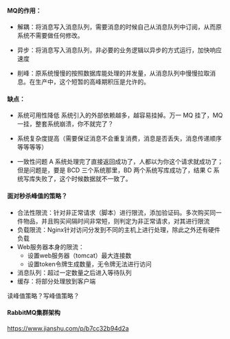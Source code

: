 #### MQ的作用：

- 解耦：将消息写入消息队列，需要消息的时候自己从消息队列中订阅，从而原系统不需要做任何修改。

- 异步：将消息写入消息队列，非必要的业务逻辑以异步的方式运行，加快响应速度

- 削峰：原系统慢慢的按照数据库能处理的并发量，从消息队列中慢慢拉取消息。在生产中，这个短暂的高峰期积压是允许的。

#### 缺点：

- 系统可用性降低
  系统引入的外部依赖越多，越容易挂掉。万一 MQ 挂了，MQ 一挂，整套系统崩溃，你不就完了？

- 系统复杂度提高（需要保证消息不会重复消费，消息是否丢失，消息传递顺序等等等等）

- 一致性问题
  A 系统处理完了直接返回成功了，人都以为你这个请求就成功了；但是问题是，要是 BCD 三个系统那里，BD 两个系统写库成功了，结果 C 系统写库失败了，这个时候数据就不一致了。



#### 面对秒杀峰值的策略？

- 合法性限流：针对非正常请求（脚本）进行限流，添加验证码。多次购买同一件物品，并且购买间隔时间非常短，则判定为非正常请求，对其进行限流
- 负载限流：Nginx针对访问分发到不同的主机上进行处理，除此之外还有硬件负载
- Web服务器本身的限流：
  - 设置web服务器（tomcat）最大连接数
  - 设置token令牌生成数量，无令牌无法进行访问
- 消息队列：超过一定数量之后进入等待队列
- 缓存：将部分处理放到客户端

读峰值策略？写峰值策略？



#### RabbitMQ集群架构

https://www.jianshu.com/p/b7cc32b94d2a